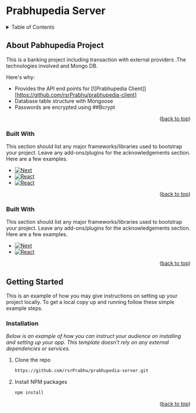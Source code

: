 



# Prabhupedia Server


<!-- TABLE OF CONTENTS -->
<details>
  <summary>Table of Contents</summary>
  <ol>
    <li>
      <a href="#about-the-project">About PrabhuPedia Project</a>
      <ul>
        <li><a href="#built-with">Built With</a></li>
      </ul>
    </li>
    <li>
      <a href="#getting-started">Getting Started</a>
      <ul>
        <li><a href="#prerequisites">Prerequisites</a></li>
        <li><a href="#installation">Installation</a></li>
      </ul>
    </li> 
  </ol>
</details> 

<!-- ABOUT THE PROJECT -->
## About Pabhupedia Project

This is a banking project including transaction with external providers .The technologies involved and Mongo DB.

Here's why:
* Provides the API end points for [![Prabhupedia Client]][https://github.com/rsrPrabhu/prabhupedia-client] 
* Database table structure with Mongoose
* Passwords are encrypted using ##Bcrypt
  
<p align="right">(<a href="#readme-top">back to top</a>)</p> 

### Built With

This section should list any major frameworks/libraries used to bootstrap your project. Leave any add-ons/plugins for the acknowledgements section. Here are a few examples.

* [![Next][Next.js]][Next-url]
* [![React][React.js]][React-url]
* [![React][React.js]][React-url]  

<p align="right">(<a href="#readme-top">back to top</a>)</p>

### Built With

This section should list any major frameworks/libraries used to bootstrap your project. Leave any add-ons/plugins for the acknowledgements section. Here are a few examples.

* [![Next][Next.js]][Next-url]
* [![React][React.js]][React-url]  

<p align="right">(<a href="#readme-top">back to top</a>)</p>


<!-- GETTING STARTED -->
## Getting Started

This is an example of how you may give instructions on setting up your project locally.
To get a local copy up and running follow these simple example steps.
 
### Installation

_Below is an example of how you can instruct your audience on installing and setting up your app. This template doesn't rely on any external dependencies or services._
 
1. Clone the repo
   ```sh
   https://github.com/rsrPrabhu/prabhupedia-server.git
   ```
2. Install NPM packages
   ```sh
   npm install
   ```
   
<p align="right">(<a href="#readme-top">back to top</a>)</p>
 
<!-- ACKNOWLEDGMENTS -->
<!-- ## Acknowledgments

Use this space to list resources you find helpful and would like to give credit to. I've included a few of my favorites to kick things off!
 
* [Mongo DB](https://www.mongodb.com/)  
* [Node Js](https://nodejs.org/en/)
* [Bcrypt](https://www.prisma.io/)

<p align="right">(<a href="#readme-top">back to top</a>)</p>

-->

<!-- MARKDOWN LINKS & IMAGES -->
<!-- https://www.markdownguide.org/basic-syntax/#reference-style-links -->
 
[ShadeCn]: https://img.shields.io/badge/ShadeCn-000000?style=for-the-badge
[ShadeCn-url]: https://ui.shadcn.com/docs/installation
[NextAuth]: https://img.shields.io/badge/NextAuth-000000?style=for-the-badge
[NextAuth-url]: https://next-auth.js.org/
[Bcrypt]: https://img.shields.io/badge/Bcrypt-000000?style=for-the-badge
[Bcrypt-url]: https://next-auth.js.org/
[Zod]: https://img.shields.io/badge/zod-000000?style=for-the-badge
[Zod-url]: https://next-auth.js.org/
[Prisma]: https://img.shields.io/badge/prisma-000000?style=for-the-badge&logo=prisma&logoColor=white
[Prisma-url]: https://tailwindcss.com/docs/installation
[Angular]: https://img.shields.io/badge/Angular-000000?style=for-the-badge&logo=angular&logoColor=red
[Angular-url]: https://tailwindcss.com/docs/installation
[Tailwind]: https://img.shields.io/badge/Tailwind-000000?style=for-the-badge&logo=tailwindcss&logoColor=white
[Tailwind-url]: https://tailwindcss.com/docs/installation
[Mongo_DB]: https://img.shields.io/badge/MongoDB-000000?style=for-the-badge&logo=mongodb&logoColor=white
[MongoDB-url]: https://www.mongodb.com/
[Next.js]: https://img.shields.io/badge/next.js-000000?style=for-the-badge&logo=nextdotjs&logoColor=white
[Next-url]: https://nextjs.org/
[React.js]: https://img.shields.io/badge/React-20232A?style=for-the-badge&logo=react&logoColor=61DAFB
[React-url]: https://reactjs.org/   
 
